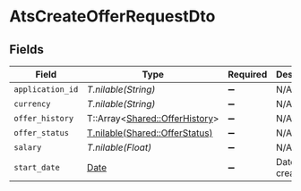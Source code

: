 # AtsCreateOfferRequestDto


## Fields

| Field                                                                 | Type                                                                  | Required                                                              | Description                                                           | Example                                                               |
| --------------------------------------------------------------------- | --------------------------------------------------------------------- | --------------------------------------------------------------------- | --------------------------------------------------------------------- | --------------------------------------------------------------------- |
| `application_id`                                                      | *T.nilable(String)*                                                   | :heavy_minus_sign:                                                    | N/A                                                                   |                                                                       |
| `currency`                                                            | *T.nilable(String)*                                                   | :heavy_minus_sign:                                                    | N/A                                                                   |                                                                       |
| `offer_history`                                                       | T::Array<[Shared::OfferHistory](../../models/shared/offerhistory.md)> | :heavy_minus_sign:                                                    | N/A                                                                   |                                                                       |
| `offer_status`                                                        | [T.nilable(Shared::OfferStatus)](../../models/shared/offerstatus.md)  | :heavy_minus_sign:                                                    | N/A                                                                   |                                                                       |
| `salary`                                                              | *T.nilable(Float)*                                                    | :heavy_minus_sign:                                                    | N/A                                                                   |                                                                       |
| `start_date`                                                          | [Date](https://ruby-doc.org/stdlib-2.6.1/libdoc/date/rdoc/Date.html)  | :heavy_minus_sign:                                                    | Date of creation                                                      | 2021-01-01T01:01:01.000Z                                              |